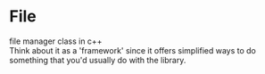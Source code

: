 # File
file manager class in c++  
Think about it as a 'framework' since it offers simplified ways to do something that you'd usually do with the <fstream> library.
